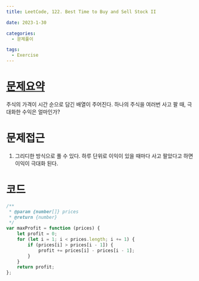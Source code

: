 ```yaml
---
title: LeetCode, 122. Best Time to Buy and Sell Stock II

date: 2023-1-30

categories:
  - 문제풀이

tags:
  - Exercise
---
```


# [문제요약](https://leetcode.com/problems/best-time-to-buy-and-sell-stock-ii/description/)

주식의 가격이 시간 순으로 담긴 배열이 주어진다. 하나의 주식을 여러번 사고 팔 때, 극대화한 수익은 얼마인가?

# 문제접근

1. 그리디한 방식으로 풀 수 있다. 하루 단위로 이익이 있을 때마다 사고 팔았다고 하면 이익이 극대화 된다.

# 코드

```javascript
/**
 * @param {number[]} prices
 * @return {number}
 */
var maxProfit = function (prices) {
	let profit = 0;
	for (let i = 1; i < prices.length; i += 1) {
		if (prices[i] > prices[i - 1]) {
			profit += prices[i] - prices[i - 1];
		}
	}
	return profit;
};
```
